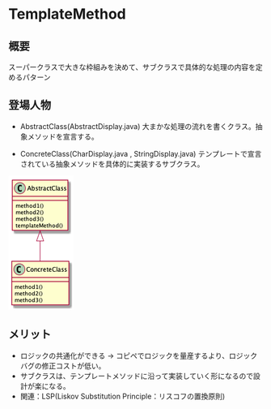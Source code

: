 # TemplateMethod

## 概要
スーパークラスで大きな枠組みを決めて、サブクラスで具体的な処理の内容を定めるパターン

## 登場人物
- AbstractClass(AbstractDisplay.java)
大まかな処理の流れを書くクラス。抽象メソッドを宣言する。

- ConcreteClass(CharDisplay.java , StringDisplay.java)
テンプレートで宣言されている抽象メソッドを具体的に実装するサブクラス。

![クラス図](./plantuml/TemplateMethod.png)

## メリット
- ロジックの共通化ができる -> コピペでロジックを量産するより、ロジックバグの修正コストが低い。
- サブクラスは、テンプレートメソッドに沿って実装していく形になるので設計が楽になる。
- 関連：LSP(Liskov Substitution Principle：リスコフの置換原則)